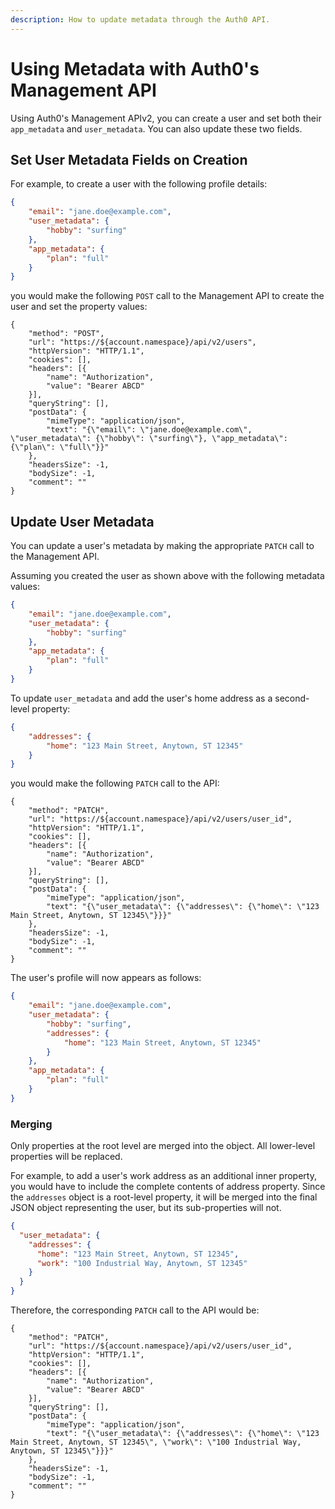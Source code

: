 ```yaml
---
description: How to update metadata through the Auth0 API.
---
```


# Using Metadata with Auth0's Management API

Using Auth0's Management APIv2, you can create a user and set both their `app_metadata` and `user_metadata`. You can also update these two fields.

## Set User Metadata Fields on Creation

For example, to create a user with the following profile details:

```json
{
    "email": "jane.doe@example.com",
    "user_metadata": {
        "hobby": "surfing"
    },
    "app_metadata": {
        "plan": "full"
    }
}
```

you would make the following `POST` call to the Management API to create the user and set the property values:

```har
{
	"method": "POST",
	"url": "https://${account.namespace}/api/v2/users",
	"httpVersion": "HTTP/1.1",
	"cookies": [],
	"headers": [{
		"name": "Authorization",
		"value": "Bearer ABCD"
	}],
	"queryString": [],
	"postData": {
		"mimeType": "application/json",
		"text": "{\"email\": \"jane.doe@example.com\", \"user_metadata\": {\"hobby\": \"surfing\"}, \"app_metadata\": {\"plan\": \"full\"}}"
	},
	"headersSize": -1,
	"bodySize": -1,
	"comment": ""
}
```

## Update User Metadata

You can update a user's metadata by making the appropriate `PATCH` call to the Management API.

Assuming you created the user as shown above with the following metadata values:

```json
{
    "email": "jane.doe@example.com",
    "user_metadata": {
        "hobby": "surfing"
    },
    "app_metadata": {
        "plan": "full"
    }
}
```

To update `user_metadata` and add the user's home address as a second-level property:

```json
{
    "addresses": {
        "home": "123 Main Street, Anytown, ST 12345"
    }
}
```

you would make the following `PATCH` call to the API:

```har
{
	"method": "PATCH",
	"url": "https://${account.namespace}/api/v2/users/user_id",
	"httpVersion": "HTTP/1.1",
	"cookies": [],
	"headers": [{
		"name": "Authorization",
		"value": "Bearer ABCD"
	}],
	"queryString": [],
	"postData": {
		"mimeType": "application/json",
		"text": "{\"user_metadata\": {\"addresses\": {\"home\": \"123 Main Street, Anytown, ST 12345\"}}}"
	},
	"headersSize": -1,
	"bodySize": -1,
	"comment": ""
}
```

The user's profile will now appears as follows:

```json
{
    "email": "jane.doe@example.com",
    "user_metadata": {
        "hobby": "surfing",
        "addresses": {
            "home": "123 Main Street, Anytown, ST 12345"
        }
    },
    "app_metadata": {
        "plan": "full"
    }
}
```

### Merging 

Only properties at the root level are merged into the object. All lower-level properties will be replaced.

For example, to add a user's work address as an additional inner property, you would have to include the complete contents of address property. Since the `addresses` object is a root-level property, it will be merged into the final JSON object representing the user, but its sub-properties will not.

```json
{
  "user_metadata": {
    "addresses": {
      "home": "123 Main Street, Anytown, ST 12345",
      "work": "100 Industrial Way, Anytown, ST 12345"
    }
  }
}
```

Therefore, the corresponding `PATCH` call to the API would be:

```har
{
	"method": "PATCH",
	"url": "https://${account.namespace}/api/v2/users/user_id",
	"httpVersion": "HTTP/1.1",
	"cookies": [],
	"headers": [{
		"name": "Authorization",
		"value": "Bearer ABCD"
	}],
	"queryString": [],
	"postData": {
		"mimeType": "application/json",
		"text": "{\"user_metadata\": {\"addresses\": {\"home\": \"123 Main Street, Anytown, ST 12345\", \"work\": \"100 Industrial Way, Anytown, ST 12345\"}}}"
	},
	"headersSize": -1,
	"bodySize": -1,
	"comment": ""
}
```
